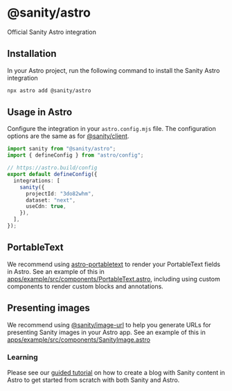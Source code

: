 # @sanity/astro

Official Sanity Astro integration

## Installation

In your Astro project, run the following command to install the Sanity Astro integration

```bash
npx astro add @sanity/astro
```

## Usage in Astro

Configure the integration in your `astro.config.mjs` file. The configuration options are the same as for [@sanity/client](https://github.com/sanity-io/client#readme).

```typescript
import sanity from "@sanity/astro";
import { defineConfig } from "astro/config";

// https://astro.build/config
export default defineConfig({
  integrations: [
    sanity({
      projectId: "3do82whm",
      dataset: "next",
      useCdn: true,
    }),
  ],
});
```

## PortableText

We recommend using [astro-portabletext](https://github.com/theisel/astro-portabletext) to render your PortableText fields in Astro. See an example of this in [apps/example/src/components/PortableText.astro](../../apps/example/src/components/PortableText.astro), including using custom components to render custom blocks and annotations.

## Presenting images

We recommend using [@sanity/image-url](https://www.sanity.io/docs/image-url) to help you generate URLs for presenting Sanity images in your Astro app. See an example of this in [apps/example/src/components/SanityImage.astro](../../apps/example/src/components/SanityImage.astro)

### Learning

Please see our [guided tutorial](https://www.sanity.io/guides/sanity-astro-blog) on how to create a blog with Sanity content in Astro to get started from scratch with both Sanity and Astro.
